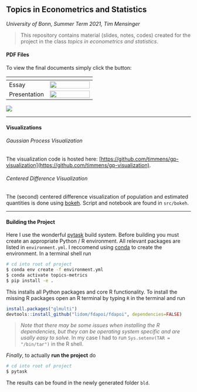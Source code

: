 ## Topics in Econometrics and Statistics

*University of Bonn, Summer Term 2021, Tim Mensinger*


> This repository contains material (slides, notes, codes) created for the project in
> the class *topics in econometrics and statistics*.


#### PDF Files

To view the final documents simply click the button:


| <!-- -->  | <!-- --> |
|-----------|----------|
| Essay | <a href="https://nbviewer.jupyter.org/github/timmens/topics-metrics-2021/blob/main/manuscript.pdf"  target="_parent"> <img align="center"  src="https://nbviewer.jupyter.org/github/timmens/topics-metrics-2021/blob/main/presentation.pdf" width="109" height="20"></a> |
| Presentation | <a href="https://nbviewer.jupyter.org/github/timmens/topics-metrics-2021/blob/main/presentation.pdf"  target="_parent"> <img align="center"  src="https://nbviewer.jupyter.org/github/timmens/topics-metrics-2021/blob/main/presentation.pdf" width="109" height="20"></a> |

<a href="https://nbviewer.jupyter.org/github/timmens/topics-metrics-2021/blob/main/manuscript.pdf">
    <img align="center" src="https://nbviewer.jupyter.org/github/timmens/topics-metrics-2021/blob/main/presentation.pdf">
</a>

----


#### Visualizations

###### Gaussian Process Visualization

The visualization code is hosted here:
[https://github.com/timmens/gp-visualization](https://github.com/timmens/gp-visualization).

###### Centered Difference Visualization

The (second) centered difference visualization of population and estimated quantities is
done using [bokeh](https://docs.bokeh.org/en/latest/index.html). Script and notebook are
found in ``src/bokeh``.


---- 


#### Building the Project

Here I use the wonderful [pytask](https://github.com/pytask-dev/pytask) build system.
Before building you must create an appropriate Python / R environment. All relevant
packages are listed in ``environment.yml``. I reccomend using
[conda](https://docs.conda.io/en/latest/miniconda.html) to create the environment. In a
terminal shell run

```zsh
# cd into root of project
$ conda env create -f environment.yml
$ conda activate topics-metrics
$ pip install -e .
```

This installs all Python packages and core R functionality. To install the missing R
packages open an R terminal by typing ``R`` in the terminal and run

```R
install.packages("glmulti")
devtools::install_github("lidom/fdapoi/fdapoi", dependencies=FALSE)
```

> *Note that there may be some issues when installing the R dependencies, but they can
> be operating system specific and are usally easy to solve.* In my case I had to run
> ``Sys.setenv(TAR = "/bin/tar")`` in the R shell.

*Finally*, to actually **run the project** do

```zsh
# cd into root of project
$ pytask
```

The results can be found in the newly generated folder ``bld``.
